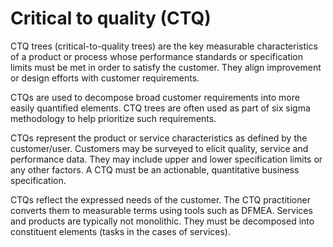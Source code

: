 # Critical to quality (CTQ)

CTQ trees (critical-to-quality trees) are the key measurable characteristics of a product or process whose performance standards or specification limits must be met in order to satisfy the customer. They align improvement or design efforts with customer requirements.

CTQs are used to decompose broad customer requirements into more easily quantified elements. CTQ trees are often used as part of six sigma methodology to help prioritize such requirements.

CTQs represent the product or service characteristics as defined by the customer/user. Customers may be surveyed to elicit quality, service and performance data. They may include upper and lower specification limits or any other factors. A CTQ must be an actionable, quantitative business specification.

CTQs reflect the expressed needs of the customer. The CTQ practitioner converts them to measurable terms using tools such as DFMEA. Services and products are typically not monolithic. They must be decomposed into constituent elements (tasks in the cases of services).
